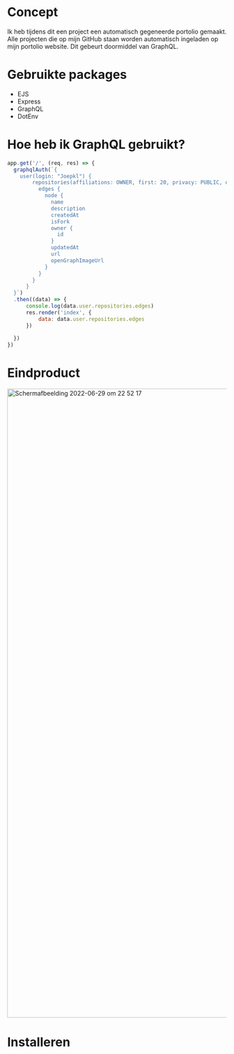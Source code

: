 # Concept

Ik heb tijdens dit een project een automatisch gegeneerde portolio gemaakt. Alle projecten die op mijn GitHub staan worden automatisch ingeladen op mijn portolio website. Dit gebeurt doormiddel van GraphQL.

# Gebruikte packages

* EJS
* Express
* GraphQL
* DotEnv

# Hoe heb ik GraphQL gebruikt?

```javascript
app.get('/', (req, res) => {
  graphqlAuth(`{
    user(login: "Joepkl") {
        repositories(affiliations: OWNER, first: 20, privacy: PUBLIC, orderBy: {field: UPDATED_AT, direction: DESC}) {
          edges {
            node {
              name
              description
              createdAt
              isFork
              owner {
                id
              }
              updatedAt
              url
              openGraphImageUrl
            }
          }
        }
      }
  }`)
  .then((data) => {
      console.log(data.user.repositories.edges)
      res.render('index', {
          data: data.user.repositories.edges
      })
      
  })
})
```

# Eindproduct

<img width="1440" alt="Schermafbeelding 2022-06-29 om 22 52 17" src="https://user-images.githubusercontent.com/74242736/176542596-db95eb1a-4bff-4b7d-bd94-0017e0c88ff9.png">

# Installeren

